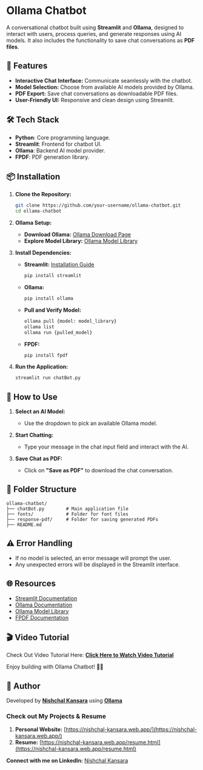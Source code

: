 # Ollama Chatbot

A conversational chatbot built using **Streamlit** and **Ollama**, designed to interact with users, process queries, and generate responses using AI models. It also includes the functionality to save chat conversations as **PDF files**.

## 🚀 **Features**
- **Interactive Chat Interface:** Communicate seamlessly with the chatbot.
- **Model Selection:** Choose from available AI models provided by Ollama.
- **PDF Export:** Save chat conversations as downloadable PDF files.
- **User-Friendly UI:** Responsive and clean design using Streamlit.

## 🛠️ **Tech Stack**
- **Python**: Core programming language.
- **Streamlit**: Frontend for chatbot UI.
- **Ollama**: Backend AI model provider.
- **FPDF**: PDF generation library.

## 📦 **Installation**

1. **Clone the Repository:**
   ```bash
   git clone https://github.com/your-username/ollama-chatbot.git
   cd ollama-chatbot
   ```

2. **Ollama Setup:**
    - **Download Ollama:** [Ollama Download Page](https://ollama.com/download)
    - **Explore Model Library:** [Ollama Model Library](https://github.com/ollama/ollama?tab=readme-ov-file#model-library)

3. **Install Dependencies:**
    - **Streamlit:** [Installation Guide](https://docs.streamlit.io/get-started/installation/command-line)
      ```bash
      pip install streamlit
      ```
    - **Ollama:**
      ```bash
      pip install ollama
      ```
    - **Pull and Verify Model:**
      ```bash
      ollama pull {model: model_library}
      ollama list
      ollama run {pulled_model}
      ```
    - **FPDF:**
      ```bash
      pip install fpdf
      ```

4. **Run the Application:**
   ```bash
   streamlit run chatBot.py
   ```

## 📑 **How to Use**

1. **Select an AI Model:**
   - Use the dropdown to pick an available Ollama model.

2. **Start Chatting:**
   - Type your message in the chat input field and interact with the AI.

3. **Save Chat as PDF:**
   - Click on **"Save as PDF"** to download the chat conversation.

## 📝 **Folder Structure**
```
ollama-chatbot/
├── chatBot.py        # Main application file
├── fonts/            # Folder for font files
├── response-pdf/     # Folder for saving generated PDFs
├── README.md
```

## ⚠️ **Error Handling**
- If no model is selected, an error message will prompt the user.
- Any unexpected errors will be displayed in the Streamlit interface.

## 🌐 **Resources**
- [Streamlit Documentation](https://docs.streamlit.io/)
- [Ollama Documentation](https://ollama.com/)
- [Ollama Model Library](https://github.com/ollama/ollama?tab=readme-ov-file#model-library)
- [FPDF Documentation](https://pyfpdf.readthedocs.io/)

## 🎬 **Video Tutorial**  
Check Out Video Tutorial Here: [**Click Here to Watch Video Tutorial**](https://drive.google.com/file/d/1r95Lqj9BKExA8tp0_0GLu0wuig6c1RPM/view?usp=sharing)

Enjoy building with Ollama Chatbot! 🤖✨

## 👤 **Author**
Developed by [**Nishchal Kansara**](https://nishchal-kansara.web.app/) using [**Ollama**](https://ollama.com/)

### Check out My Projects & Resume
1. **Personal Website:** [https://nishchal-kansara.web.app/](https://nishchal-kansara.web.app/)
2. **Resume:** [https://nishchal-kansara.web.app/resume.html](https://nishchal-kansara.web.app/resume.html)


**Connect with me on LinkedIn:** [Nishchal Kansara](https://www.linkedin.com/in/nishchal-kansara/)
